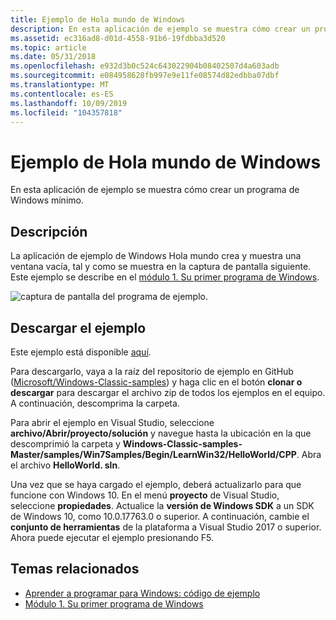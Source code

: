 ```yaml
---
title: Ejemplo de Hola mundo de Windows
description: En esta aplicación de ejemplo se muestra cómo crear un programa de Windows mínimo.
ms.assetid: ec316ad8-d01d-4558-91b6-19fdbba3d520
ms.topic: article
ms.date: 05/31/2018
ms.openlocfilehash: e932d3b0c524c643022904b08402507d4a603adb
ms.sourcegitcommit: e084958628fb997e9e11fe08574d82edbba07dbf
ms.translationtype: MT
ms.contentlocale: es-ES
ms.lasthandoff: 10/09/2019
ms.locfileid: "104357818"
---
```

# <a name="windows-hello-world-sample"></a>Ejemplo de Hola mundo de Windows

En esta aplicación de ejemplo se muestra cómo crear un programa de Windows mínimo.

## <a name="description"></a>Descripción

La aplicación de ejemplo de Windows Hola mundo crea y muestra una ventana vacía, tal y como se muestra en la captura de pantalla siguiente. Este ejemplo se describe en el [módulo 1. Su primer programa de Windows](your-first-windows-program.md).

![captura de pantalla del programa de ejemplo.](images/window01.png)

## <a name="downloading-the-sample"></a>Descargar el ejemplo

Este ejemplo está disponible [aquí](https://github.com/microsoft/Windows-classic-samples/tree/master/Samples/Win7Samples/begin/LearnWin32/HelloWorld).

Para descargarlo, vaya a la raíz del repositorio de ejemplo en GitHub ([Microsoft/Windows-Classic-samples](https://github.com/microsoft/Windows-classic-samples/)) y haga clic en el botón **clonar o descargar** para descargar el archivo zip de todos los ejemplos en el equipo. A continuación, descomprima la carpeta.

Para abrir el ejemplo en Visual Studio, seleccione **archivo/Abrir/proyecto/solución** y navegue hasta la ubicación en la que descomprimió la carpeta y **Windows-Classic-samples-Master/samples/Win7Samples/Begin/LearnWin32/HelloWorld/CPP**. Abra el archivo **HelloWorld. sln**.

Una vez que se haya cargado el ejemplo, deberá actualizarlo para que funcione con Windows 10. En el menú **proyecto** de Visual Studio, seleccione **propiedades**. Actualice la **versión de Windows SDK** a un SDK de Windows 10, como 10.0.17763.0 o superior. A continuación, cambie el **conjunto de herramientas** de la plataforma a Visual Studio 2017 o superior. Ahora puede ejecutar el ejemplo presionando F5.


## <a name="related-topics"></a>Temas relacionados

* [Aprender a programar para Windows: código de ejemplo](learn-to-program-for-windows--sample-code.md)
* [Módulo 1. Su primer programa de Windows](your-first-windows-program.md)
